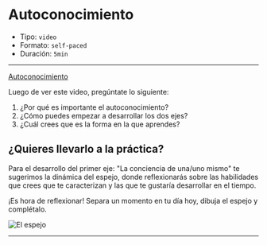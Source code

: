 # Autoconocimiento

* Tipo: `video`
* Formato: `self-paced`
* Duración: `5min`

***

[Autoconocimiento](https://vimeo.com/424939718)

Luego de ver este video, pregúntate lo siguiente:

1. ¿Por qué es importante el autoconocimiento?
2. ¿Cómo puedes empezar a desarrollar los dos ejes?
3. ¿Cuál crees que es la forma en la que aprendes?

## ¿Quieres llevarlo a la práctica?

Para el desarrollo del primer eje: "La conciencia de una/uno mismo" te sugerimos
la dinámica del espejo, donde reflexionarás sobre las habilidades que
crees que te caracterizan y las que te gustaría desarrollar en el tiempo.

¡Es hora de reflexionar! Separa un momento en tu día hoy, dibuja el espejo y
complétalo.  

![El espejo](https://user-images.githubusercontent.com/36275285/83952344-e8a65200-a7fd-11ea-8a8d-c3ea88ba665f.png)





***
